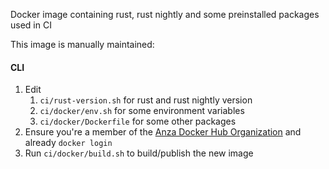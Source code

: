 Docker image containing rust, rust nightly and some preinstalled packages used in CI

This image is manually maintained:

#### CLI

1. Edit
   1. `ci/rust-version.sh` for rust and rust nightly version
   2. `ci/docker/env.sh` for some environment variables
   3. `ci/docker/Dockerfile` for some other packages
2. Ensure you're a member of the [Anza Docker Hub Organization](https://hub.docker.com/u/anzaxyz) and already `docker login`
3. Run `ci/docker/build.sh` to build/publish the new image
